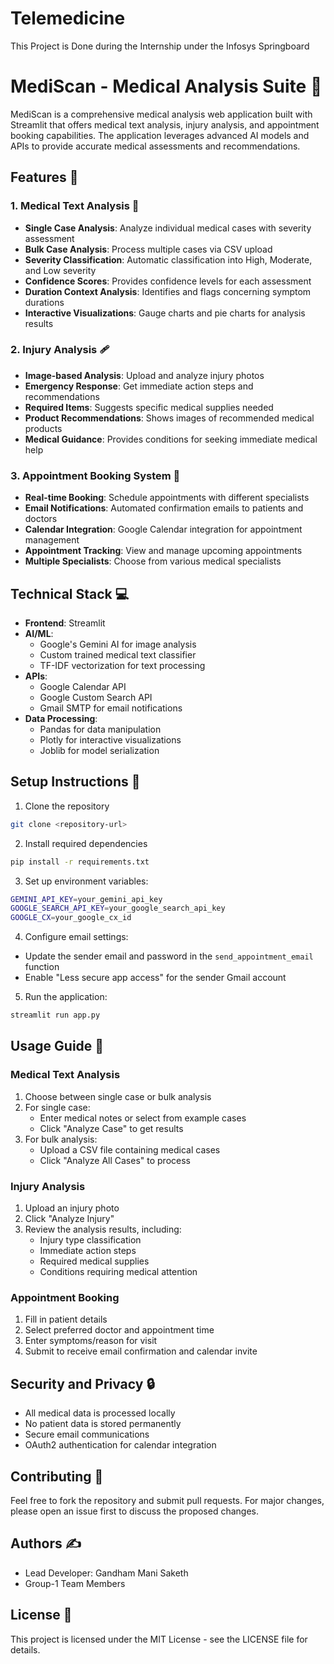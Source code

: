 # Telemedicine

This Project is Done during the Internship under the Infosys Springboard 


# MediScan - Medical Analysis Suite 🏥

MediScan is a comprehensive medical analysis web application built with Streamlit that offers medical text analysis, injury analysis, and appointment booking capabilities. The application leverages advanced AI models and APIs to provide accurate medical assessments and recommendations.

## Features 🌟

### 1. Medical Text Analysis 📝
- **Single Case Analysis**: Analyze individual medical cases with severity assessment
- **Bulk Case Analysis**: Process multiple cases via CSV upload
- **Severity Classification**: Automatic classification into High, Moderate, and Low severity
- **Confidence Scores**: Provides confidence levels for each assessment
- **Duration Context Analysis**: Identifies and flags concerning symptom durations
- **Interactive Visualizations**: Gauge charts and pie charts for analysis results

### 2. Injury Analysis 🩹
- **Image-based Analysis**: Upload and analyze injury photos
- **Emergency Response**: Get immediate action steps and recommendations
- **Required Items**: Suggests specific medical supplies needed
- **Product Recommendations**: Shows images of recommended medical products
- **Medical Guidance**: Provides conditions for seeking immediate medical help

### 3. Appointment Booking System 📅
- **Real-time Booking**: Schedule appointments with different specialists
- **Email Notifications**: Automated confirmation emails to patients and doctors
- **Calendar Integration**: Google Calendar integration for appointment management
- **Appointment Tracking**: View and manage upcoming appointments
- **Multiple Specialists**: Choose from various medical specialists

## Technical Stack 💻

- **Frontend**: Streamlit
- **AI/ML**: 
  - Google's Gemini AI for image analysis
  - Custom trained medical text classifier
  - TF-IDF vectorization for text processing
- **APIs**:
  - Google Calendar API
  - Google Custom Search API
  - Gmail SMTP for email notifications
- **Data Processing**:
  - Pandas for data manipulation
  - Plotly for interactive visualizations
  - Joblib for model serialization

## Setup Instructions 🚀

1. Clone the repository
```bash
git clone <repository-url>
```

2. Install required dependencies
```bash
pip install -r requirements.txt
```

3. Set up environment variables:
```bash
GEMINI_API_KEY=your_gemini_api_key
GOOGLE_SEARCH_API_KEY=your_google_search_api_key
GOOGLE_CX=your_google_cx_id
```

4. Configure email settings:
- Update the sender email and password in the `send_appointment_email` function
- Enable "Less secure app access" for the sender Gmail account

5. Run the application:
```bash
streamlit run app.py
```

## Usage Guide 📖

### Medical Text Analysis
1. Choose between single case or bulk analysis
2. For single case:
   - Enter medical notes or select from example cases
   - Click "Analyze Case" to get results
3. For bulk analysis:
   - Upload a CSV file containing medical cases
   - Click "Analyze All Cases" to process

### Injury Analysis
1. Upload an injury photo
2. Click "Analyze Injury"
3. Review the analysis results, including:
   - Injury type classification
   - Immediate action steps
   - Required medical supplies
   - Conditions requiring medical attention

### Appointment Booking
1. Fill in patient details
2. Select preferred doctor and appointment time
3. Enter symptoms/reason for visit
4. Submit to receive email confirmation and calendar invite

## Security and Privacy 🔒

- All medical data is processed locally
- No patient data is stored permanently
- Secure email communications
- OAuth2 authentication for calendar integration

## Contributing 🤝

Feel free to fork the repository and submit pull requests. For major changes, please open an issue first to discuss the proposed changes.

## Authors ✍️

- Lead Developer: Gandham Mani Saketh
- Group-1 Team Members

## License 📄

This project is licensed under the MIT License - see the LICENSE file for details.
